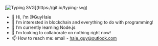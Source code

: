 [![Typing SVG](https://readme-typing-svg.demolab.com/?lines=I'm+in+love+with+coding&size=30&color=DE3163&center=true;)](https://git.io/typing-svg)

- 👋 Hi, I’m @GuyHale
- 👀 I’m interested in blockchain and everything to do with programming!
- 🌱 I’m currently learning Node.js
- 💞️ I’m looking to collaborate on nothing right now!
- 📫 How to reach me: email - hale_guy@outlook.com

<!---
GuyHale/GuyHale is a ✨ special ✨ repository because its `README.md` (this file) appears on your GitHub profile.
You can click the Preview link to take a look at your changes.
--->
